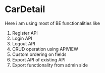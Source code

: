 # CarDetail
Here i am using most of BE functionalities like
1. Register API
2. Login API
3. Logout API
4. CRUD operation using APIVIEW
5. Custom ordering on fields
6. Export API of existing API
7. Export functionality from admin side
